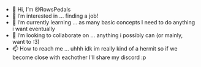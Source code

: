 - 👋 Hi, I’m @RowsPedals
- 👀 I’m interested in ... finding a job!
- 🌱 I’m currently learning ... as many basic concepts I need to do anything i want eventually
- 💞️ I’m looking to collaborate on ... anything i possibly can (or mainly, want to :3)
- 📫 How to reach me ... uhhh idk im really kind of a hermit so if we become close with eachother I'll share my discord :p
